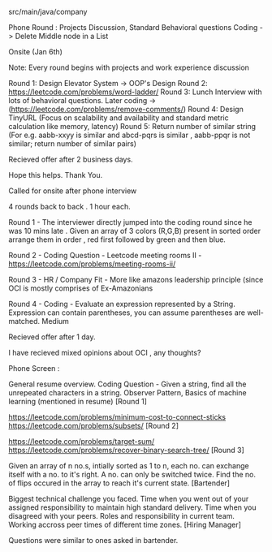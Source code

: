src/main/java/company


Phone Round : Projects Discussion, Standard Behavioral questions Coding -> Delete Middle node in a List

Onsite (Jan 6th)

Note: Every round begins with projects and work experience discussion

Round 1: Design Elevator System -> OOP's Design
Round 2: https://leetcode.com/problems/word-ladder/
Round 3: Lunch Interview with lots of behavioral questions. Later coding -> (https://leetcode.com/problems/remove-comments/)
Round 4: Design TinyURL (Focus on scalability and availability and standard metric calculation like memory, latency)
Round 5: Return number of similar string (For e.g. aabb-xxyy is similar and abcd-pqrs is similar , aabb-ppqr is not similar; return number of similar pairs)

Recieved offer after 2 business days.

Hope this helps.
Thank You.

Called for onsite after phone interview

4 rounds back to back . 1 hour each.

Round 1 - The interviewer directly jumped into the coding round since he was 10 mins late .
Given an array of 3 colors (R,G,B) present in sorted order arrange them in order , red first followed by green and then blue.

Round 2 - Coding Question - Leetcode meeting rooms II - https://leetcode.com/problems/meeting-rooms-ii/

Round 3 - HR / Company Fit - More like amazons leadership principle (since OCI is mostly comprises of Ex-Amazonians

Round 4 - Coding - Evaluate an expression represented by a String. Expression can contain parentheses, you can assume parentheses are well-matched. Medium

Recieved offer after 1 day.

I have recieved mixed opinions about OCI , any thoughts?

Phone Screen :

General resume overview.
Coding Question - Given a string, find all the unrepeated characters in a string.
Observer Pattern, Basics of machine learning (mentioned in resume)
[Round 1]

https://leetcode.com/problems/minimum-cost-to-connect-sticks
https://leetcode.com/problems/subsets/
[Round 2]

https://leetcode.com/problems/target-sum/
https://leetcode.com/problems/recover-binary-search-tree/
[Round 3]

Given an array of n no.s, intially sorted as 1 to n, each no. can exchange itself with a no. to it's right. A no. can only be switched twice. Find the no. of flips occured in the array to reach it's current state.
[Bartender]

Biggest technical challenge you faced.
Time when you went out of your assigned responsibility to maintain high standard delivery.
Time when you disagreed with your peers.
Roles and responsibility in current team.
Working accross peer times of different time zones.
[Hiring Manager]

Questions were similar to ones asked in bartender.